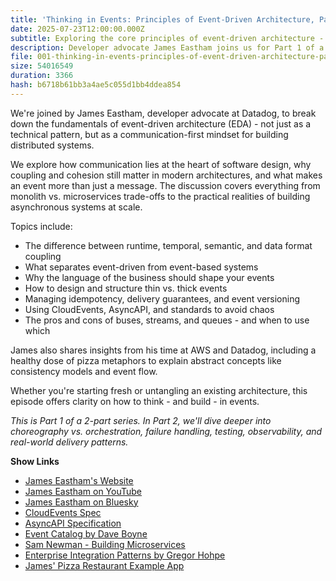 ```yaml
---
title: 'Thinking in Events: Principles of Event-Driven Architecture, Part 1 with James Eastham'
date: 2025-07-23T12:00:00.000Z
subtitle: Exploring the core principles of event-driven architecture - communication, coupling, and async design.
description: Developer advocate James Eastham joins us for Part 1 of a deep dive into the core principles of event-driven architecture (EDA), including types of coupling, asynchronous communication, event design, and real-world trade-offs in building distributed systems.
file: 001-thinking-in-events-principles-of-event-driven-architecture-part-1-with-james-eastham.mp3
size: 54016549
duration: 3366
hash: b6718b61bb3a4ae5c055d1bb4ddea854
---
```


We're joined by James Eastham, developer advocate at Datadog, to break down the fundamentals of event-driven architecture (EDA) - not just as a technical pattern, but as a communication-first mindset for building distributed systems.

We explore how communication lies at the heart of software design, why coupling and cohesion still matter in modern architectures, and what makes an event more than just a message. The discussion covers everything from monolith vs. microservices trade-offs to the practical realities of building asynchronous systems at scale.

Topics include:

- The difference between runtime, temporal, semantic, and data format coupling
- What separates event-driven from event-based systems
- Why the language of the business should shape your events
- How to design and structure thin vs. thick events
- Managing idempotency, delivery guarantees, and event versioning
- Using CloudEvents, AsyncAPI, and standards to avoid chaos
- The pros and cons of buses, streams, and queues - and when to use which

James also shares insights from his time at AWS and Datadog, including a healthy dose of pizza metaphors to explain abstract concepts like consistency models and event flow.

Whether you're starting fresh or untangling an existing architecture, this episode offers clarity on how to think - and build - in events.

_This is Part 1 of a 2-part series. In Part 2, we'll dive deeper into choreography vs. orchestration, failure handling, testing, observability, and real-world delivery patterns._

**Show Links**

- [James Eastham's Website](https://jameseastham.co.uk/)
- [James Eastham on YouTube](https://www.youtube.com/@serverlessjames)
- [James Eastham on Bluesky](https://bsky.app/profile/jameseastham.co.uk)
- [CloudEvents Spec](https://cloudevents.io)
- [AsyncAPI Specification](https://www.asyncapi.com)
- [Event Catalog by Dave Boyne](https://www.eventcatalog.dev)
- [Sam Newman - Building Microservices](https://samnewman.io/books/building_microservices/)
- [Enterprise Integration Patterns by Gregor Hohpe](https://www.enterpriseintegrationpatterns.com)
- [James' Pizza Restaurant Example App](https://github.com/jeastham1993/PlantBasedPizza)
